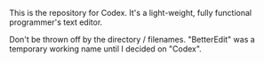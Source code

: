 This is the repository for Codex. It's a light-weight, fully functional programmer's text editor.

Don't be thrown off by the directory / filenames. "BetterEdit" was a temporary working name until I decided on "Codex".
